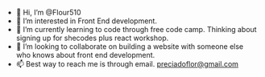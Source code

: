- 👋 Hi, I’m @Flour510
- 👀 I’m interested in Front End development.
- 🌱 I’m currently learning to code through free code camp. Thinking about signing up for shecodes plus react workshop.
- 💞️ I’m looking to collaborate on building a website with someone else who knows about front end development.
- 📫 Best way to reach me is through email. preciadoflor@gmail.com

<!---
Flour510/Flour510 is a ✨ special ✨ repository because its `README.md` (this file) appears on your GitHub profile.
You can click the Preview link to take a look at your changes.
--->
